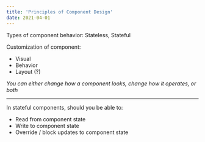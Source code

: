 ```yaml
---
title: 'Principles of Component Design'
date: 2021-04-01
---
```


Types of component behavior: Stateless, Stateful

Customization of component:

- Visual
- Behavior
- Layout (?)

_You can either change how a component looks, change how it operates, or both_

---

In stateful components, should you be able to:

- Read from component state
- Write to component state
- Override / block updates to component state
